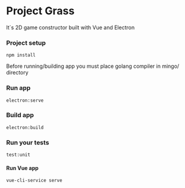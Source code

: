 # Project Grass

It`s 2D game constructor built with Vue and Electron

### Project setup
```
npm install
```

Before running/building app you must place golang compiler in mingo/ directory
### Run app
```
electron:serve
```
### Build app
```
electron:build
```
### Run your tests
```
test:unit
```

#### Run Vue app
```
vue-cli-service serve
```
